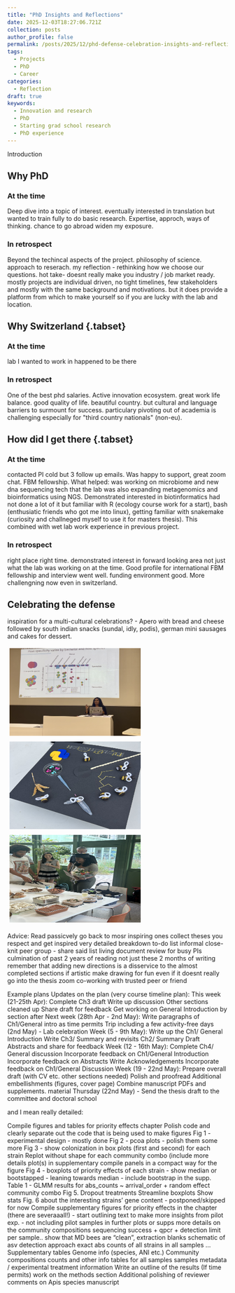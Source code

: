 ```yaml
---
title: "PhD Insights and Reflections"
date: 2025-12-03T18:27:06.721Z
collection: posts
author_profile: false
permalink: /posts/2025/12/phd-defense-celebration-insights-and-reflections/
tags:
  - Projects
  - PhD
  - Career
categories:
  - Reflection
draft: true
keywords:
  - Innovation and research
  - PhD
  - Starting grad school research
  - PhD experience
---
```


Introduction

## Why PhD 

### At the time
Deep dive into a topic of interest. eventually interested in translation but wanted to train fully to do basic research. Expertise, approch, ways of thinking. chance to go abroad widen my exposure.

### In retrospect
Beyond the techincal aspects of the project. philosophy of science. approach to reserach. my reflection - rethinking how we choose our questions. hot take- doesnt really make you industry / job market ready. mostly projects are individual driven, no tight timelines, few stakeholders and mostly with the same background and motivations. but it does provide a platform from which to make yourself so if you are lucky with the lab and location.

## Why Switzerland {.tabset}

### At the time
lab I wanted to work in happened to be there

### In retrospect
One of the best phd salaries. Active innovation ecosystem. great work life balance. good quality of life. beautiful country. but cultural and language barriers to surmount for success. particulary pivoting out of academia is challenging especially for "third country nationals" (non-eu).

## How did I get there {.tabset}

### At the time
contacted PI cold but 3 follow up emails. Was happy to support, great zoom chat. FBM fellowship. What helped: was working on microbiome and new dna sequencing tech that the lab was also expanding metagenomics and bioinformatics using NGS. Demonstrated interested in biotinformatics had not done a lot of it but familiar with R (ecology course work for a start), bash (enthusiatic friends who got me into linux), getting familiar with snakemake (curiosity and challneged myself to use it for masters thesis). This combined with wet lab work experience in previous project.

### In retrospect
right place right time. demonstrated interest in forward looking area not just what the lab was working on at the time. Good profile for international FBM fellowship and interview went well. funding environment good. More challengning now even in switzerland.

## Celebrating the defense

inspiration for a multi-cultural celebrations? - Apero with bread and cheese followed by south indian snacks (sundal, idly, podis), german mini sausages and cakes for dessert.

<div class="gallery">
  <img src="/images/PhDDefense1.jpg" alt="PhD Defense Celebration 1" style="width:100%;max-width:300px;margin:5px;" width="300" height="200">
  <img src="/images/PhDDefense2.jpg" alt="PhD Defense Celebration 2" style="width:100%;max-width:300px;margin:5px;" width="300" height="200">
  <img src="/images/PhDDefense3.jpg" alt="PhD Defense Celebration 3" style="width:100%;max-width:300px;margin:5px;" width="300" height="200">
</div>




Advice:
Read passicvely go back to mosr inspiring ones
collect theses you respect and get inspired
very detailed breakdown to-do list
informal close-knit peer group - share said list
living document review for busy PIs
culmination of past 2 years of reading not just these 2 months of writing
remember that adding new directions is a disservice to the almost completed sections
if artistic make drawing for fun even if it doesnt really go into the thesis
zoom co-working with trusted peer or friend






Example plans
Updates on the plan (very course timeline plan):
This week (21-25th Apr):
Complete Ch3 draft
Write up discussion
Other sections cleaned up
Share draft for feedback
Get working on General Introduction by section after
Next week (28th Apr - 2nd May):
Write paragraphs of Ch1/General intro as time permits
Trip including a few activity-free days
(2nd May) - Lab celebration
Week (5 - 9th May):
Write up the Ch1/ General Introduction
Write Ch3/ Summary and revisits Ch2/ Summary
Draft Abstracts and share for feedback
Week (12 - 16th May):
Complete Ch4/ General discussion
Incorporate feedback on Ch1/General Introduction
Incorporate feedback on Abstracts
Write Acknowledgements
Incorporate feedback on Ch1/General Discussion
Week (19 - 22nd May):
Prepare overall draft (with CV etc. other sections needed)
Polish and proofread
Additional embellishments (figures, cover page)
Combine manuscript PDFs and supplements. material
Thursday (22nd May) - Send the thesis draft to the committee and doctoral school

and I mean really detailed:

Compile figures and tables for priority effects chapter
Polish code and clearly separate out the code that is being used to make figures
Fig 1 - experimental design - mostly done
Fig 2 - pcoa plots - polish them some more
Fig 3 - show colonization in box plots (first and second) for each strain
Replot without shape for each community combo (include more details plot(s) in supplementary
compile panels in a compact way for the figure
Fig 4 - boxplots of priority effects of each strain - show median or bootstapped - leaning towards median - include bootstrap in the supp.
Table 1 - GLMM results for abs_counts ~ arrival_order + random effect community combo
Fig 5. Dropout treatments
Streamline boxplots
Show stats
Fig. 6 about the interesting strains’ gene content - postponed/skipped for now
Compile supplementary figures for priority effects in the chapter (there are severaaall!) - start outlining text to make more
insights from pilot exp. - not including pilot samples in further plots or supps
more details on the community compositions
sequencing success + qpcr + detection limit per sample..
show that MD bees are “clean”, extraction blanks
schematic of asv detection approach
exact abs counts of all strains in all samples
…
Supplementary tables
Genome info (species, ANI etc.)
Community compositions
counts and other info tables for all samples
samples metadata / experimental treatment information
Write an outline of the results
(If time permits) work on the methods section
Additional polishing of reviewer comments on Apis species manuscript